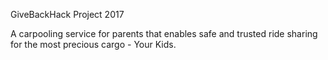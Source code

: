GiveBackHack Project 2017  

A carpooling service for parents that enables safe and trusted ride sharing for the most precious cargo - Your Kids.
